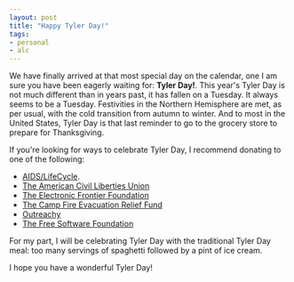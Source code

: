 ```yaml
---
layout: post
title: "Happy Tyler Day!"
tags:
- personal
- alc
---
```



We have finally arrived at that most special day on the calendar, one I am
sure you have been eagerly waiting for: **Tyler Day!**. This year's Tyler Day
is not much different than in years past, it has fallen on a Tuesday. It always
seems to be a Tuesday. Festivities in the Northern Hemisphere are met, as per
usual, with the cold transition from autumn to winter. And to most in the
United States, Tyler Day is that last reminder to go to the grocery store to
prepare for Thanksgiving.

If you're looking for ways to celebrate Tyler Day, I recommend donating to one
of the following:

* [AIDS/LifeCycle](http://http://tofighthiv.org/goto/rtyler).
* [The American Civil Liberties Union](https://www.aclunc.org/donate/tribute-gifts)
* [The Electronic Frontier Foundation](https://supporters.eff.org/donate/join-eff-today)
* [The Camp Fire Evacuation Relief Fund](https://www.nvcf.org/fund/camp-fire-evacuation-relief-fund/)
* [Outreachy](https://www.outreachy.org/sponsor/donate/)
* [The Free Software Foundation](https://my.fsf.org/donate)

For my part, I will be celebrating Tyler Day with the traditional Tyler Day
meal: too many servings of spaghetti followed by a pint of ice cream.

I hope you have a wonderful Tyler Day!
